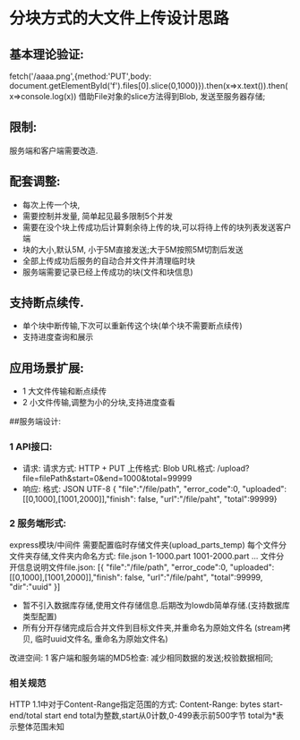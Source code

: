 # 分块方式的大文件上传设计思路

## 基本理论验证:
fetch('/aaaa.png',{method:'PUT',body: document.getElementById('f').files[0].slice(0,1000)}).then(x=>x.text()).then(x=>console.log(x))
借助File对象的slice方法得到Blob, 发送至服务器存储; 

## 限制:
服务端和客户端需要改造.

## 配套调整:
- 每次上传一个块,
- 需要控制并发量, 简单起见最多限制5个并发
- 需要在没个块上传成功后计算剩余待上传的块,可以将待上传的块列表发送客户端
- 块的大小,默认5M, 小于5M直接发送;大于5M按照5M切割后发送
- 全部上传成功后服务的自动合并文件并清理临时块
- 服务端需要记录已经上传成功的块(文件和块信息)

## 支持断点续传.
- 单个块中断传输,下次可以重新传这个块(单个块不需要断点续传)
- 支持进度查询和展示

## 应用场景扩展:
- 1 大文件传输和断点续传
- 2 小文件传输,调整为小的分块,支持进度查看


##服务端设计:
### 1 API接口:
- 请求:
请求方式: HTTP + PUT
上传格式: Blob
URL格式: /upload?file=filePath&start=0&end=1000&total=99999
- 响应:
格式: JSON UTF-8
{ "file":"/file/path", "error_code":0, "uploaded":[[0,1000],[1001,2000]],"finish": false, "url":"/file/paht", "total":99999}

### 2 服务端形式:
express模块/中间件
需要配置临时存储文件夹(upload_parts_temp)
每个文件分文件夹存储,文件夹内命名方式: file.json 1-1000.part 1001-2000.part ...
文件分开信息说明文件file.json: 
[{
"file":"/file/path", "error_code":0, "uploaded":[[0,1000],[1001,2000]],"finish": false, "url":"/file/paht", "total":99999, "dir":"uuid"
}]
- 暂不引入数据库存储,使用文件存储信息.后期改为lowdb简单存储.(支持数据库类型配置)
- 所有分开存储完成后合并文件到目标文件夹,并重命名为原始文件名 (stream拷贝, 临时uuid文件名, 重命名为原始文件名)



改进空间:
1 客户端和服务端的MD5检查: 减少相同数据的发送;校验数据相同;

### 相关规范
HTTP 1.1中对于Content-Range指定范围的方式:
 Content-Range: bytes start-end/total
 start end total为整数,start从0计数,0-499表示前500字节
 total为*表示整体范围未知